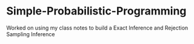 # Simple-Probabilistic-Programming

Worked on using my class notes to build a Exact Inference and Rejection Sampling Inference
